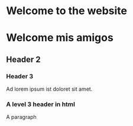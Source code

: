 # Welcome to the website
# Welcome mis amigos
## Header 2
### Header 3
Ad lorem ipsum ist doloret sit amet.

<h3>A level 3 header in html</h3>
<p>A paragraph</p>
